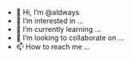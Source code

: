 - 👋 Hi, I’m @aldways
- 👀 I’m interested in ...
- 🌱 I’m currently learning ...
- 💞️ I’m looking to collaborate on ...
- 📫 How to reach me ...

<!---
aldways/aldways is a ✨ special ✨ repository because its `README.md` (this file) appears on your GitHub profile.
You can click the Preview link to take a look at your changes.
--->

